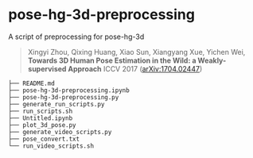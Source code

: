 # pose-hg-3d-preprocessing
A script of preprocessing for pose-hg-3d 


> Xingyi Zhou, Qixing Huang, Xiao Sun, Xiangyang Xue, Yichen Wei, 
> **Towards 3D Human Pose Estimation in the Wild: a Weakly-supervised Approach**
> ICCV 2017 ([arXiv:1704.02447](https://arxiv.org/abs/1704.02447))

```
├── README.md
├── pose-hg-3d-preprocessing.ipynb
├── pose-hg-3d-preprocessing.py
├── generate_run_scripts.py
├── run_scripts.sh
├── Untitled.ipynb
├── plot_3d_pose.py
├── generate_video_scripts.py
├── pose_convert.txt
└── run_video_scripts.sh
```